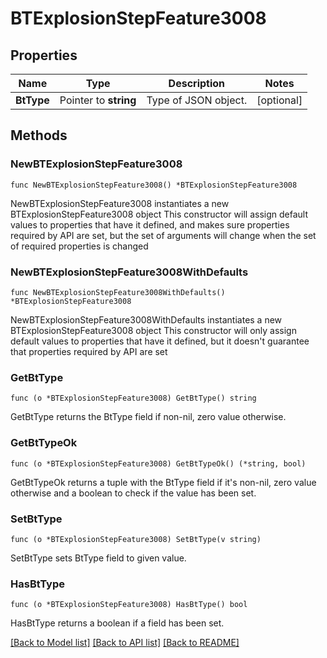 # BTExplosionStepFeature3008

## Properties

Name | Type | Description | Notes
------------ | ------------- | ------------- | -------------
**BtType** | Pointer to **string** | Type of JSON object. | [optional] 

## Methods

### NewBTExplosionStepFeature3008

`func NewBTExplosionStepFeature3008() *BTExplosionStepFeature3008`

NewBTExplosionStepFeature3008 instantiates a new BTExplosionStepFeature3008 object
This constructor will assign default values to properties that have it defined,
and makes sure properties required by API are set, but the set of arguments
will change when the set of required properties is changed

### NewBTExplosionStepFeature3008WithDefaults

`func NewBTExplosionStepFeature3008WithDefaults() *BTExplosionStepFeature3008`

NewBTExplosionStepFeature3008WithDefaults instantiates a new BTExplosionStepFeature3008 object
This constructor will only assign default values to properties that have it defined,
but it doesn't guarantee that properties required by API are set

### GetBtType

`func (o *BTExplosionStepFeature3008) GetBtType() string`

GetBtType returns the BtType field if non-nil, zero value otherwise.

### GetBtTypeOk

`func (o *BTExplosionStepFeature3008) GetBtTypeOk() (*string, bool)`

GetBtTypeOk returns a tuple with the BtType field if it's non-nil, zero value otherwise
and a boolean to check if the value has been set.

### SetBtType

`func (o *BTExplosionStepFeature3008) SetBtType(v string)`

SetBtType sets BtType field to given value.

### HasBtType

`func (o *BTExplosionStepFeature3008) HasBtType() bool`

HasBtType returns a boolean if a field has been set.


[[Back to Model list]](../README.md#documentation-for-models) [[Back to API list]](../README.md#documentation-for-api-endpoints) [[Back to README]](../README.md)


